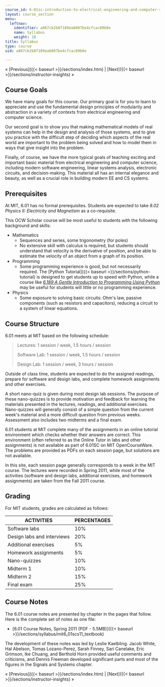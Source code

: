 ```yaml
---
course_id: 6-01sc-introduction-to-electrical-engineering-and-computer-science-i-spring-2011
layout: course_section
menu:
  leftnav:
    identifier: a867cb2b8f189ea6007be4cfcac89b0e
    name: Syllabus
    weight: 10
title: Syllabus
type: course
uid: a867cb2b8f189ea6007be4cfcac89b0e

---
```


« [Previous]({{< baseurl >}}/sections/index.htm) | [Next]({{< baseurl >}}/sections/instructor-insights) »

Course Goals
------------

We have many goals for this course. Our primary goal is for you to learn to appreciate and use the fundamental design principles of modularity and abstraction in a variety of contexts from electrical engineering and computer science.

Our second goal is to show you that making mathematical models of real systems can help in the design and analysis of those systems, and to give you practice with the difficult step of deciding which aspects of the real world are important to the problem being solved and how to model them in ways that give insight into the problem.

Finally, of course, we have the more typical goals of teaching exciting and important basic material from electrical engineering and computer science, including modern software engineering, linear systems analysis, electronic circuits, and decision-making. This material all has an internal elegance and beauty, as well as a crucial role in building modern EE and CS systems.

Prerequisites
-------------

At MIT, 6.01 has no formal prerequisites. Students are expected to take _8.02 Physics II: Electricity and Magnetism_ as a co-requisite.

This OCW Scholar course will be most useful to students with the following background and skills:

*   Mathematics
    *   Sequences and series, some trigonometry (for poles)
    *   No extensive skill with calculus is required, but students should understand that velocity is the derivative of position, and be able to estimate the velocity of an object from a graph of its position.
*   Programming
    *   Some programming experience is good, but not necessarily required. The [Python Tutorial]({{< baseurl >}}/sections/python-tutorial) is designed to get students up to speed with Python, while a course like [_6.189 A Gentle Introduction to Programming Using Python_](/courses/6-189-a-gentle-introduction-to-programming-using-python-january-iap-2011/) may be useful for students will little or no programming experience.
*   Physics
    *   Some exposure to solving basic circuits: Ohm's law, passive components (such as resistors and capacitors), reducing a circuit to a system of linear equations.

Course Structure
----------------

6.01 meets at MIT based on the following schedule:

> Lectures: 1 session / week, 1.5 hours / session
> 
> Software Lab: 1 session / week, 1.5 hours / session
> 
> Design Lab: 1 session / week, 3 hours / session

Outside of class time, students are expected to do the assigned readings, prepare for software and design labs, and complete homework assignments and other exercises.

A short nano-quiz is given during most design lab sessions. The purpose of these nano-quizzes is to provide motivation and feedback for learning the materials presented in the lectures, readings, and additional exercises. Nano-quizzes will generally consist of a simple question from the current week's material and a more difficult question from previous weeks. Assessment also includes two midterms and a final exam.

6.01 students at MIT complete many of the assignments in an online tutorial environment which checks whether their answers are correct. This environment (often referred to as the Online Tutor in labs and other assignments) is not available as part of 6.01SC on MIT OpenCourseWare. The problems are provided as PDFs on each session page, but solutions are not available.

In this site, each session page generally corresponds to a week in the MIT course. The lectures were recorded in Spring 2011, while most of the activities (software and design labs, additional exercises, and homework assignments) are taken from the Fall 2011 course.

Grading
-------

For MIT students, grades are calculated as follows:

| ACTIVITIES | PERCENTAGES |
| --- | --- |
| Software labs | 10% |
| Design labs and interviews | 20% |
| Additional exercises | 5% |
| Homework assignments | 5% |
| Nano-quizzes | 10% |
| Midterm 1 | 10% |
| Midterm 2 | 15% |
| Final exam | 25% 

Course Notes
------------

The 6.01 course notes are presented by chapter in the pages that follow. Here is the complete set of notes as one file:

*   [6.01 Course Notes, Spring 2011 (PDF - 5.5MB)]({{< baseurl >}}/sections/syllabus/mit6_01scs11_textbook)

The development of these notes was led by Leslie Kaelbling. Jacob White, Hal Abelson, Tomas Lozano-Perez, Sarah Finney, Sari Canelake, Eric Grimson, Ike Chuang, and Berthold Horn provided useful comments and criticisms, and Dennis Freeman developed significant parts and most of the figures in the Signals and Systems chapter.

« [Previous]({{< baseurl >}}/sections/index.htm) | [Next]({{< baseurl >}}/sections/instructor-insights) »